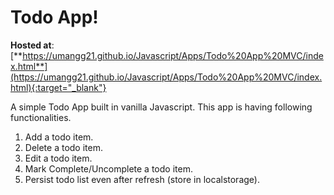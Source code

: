 # Todo App!

**Hosted at**: [**https://umangg21.github.io/Javascript/Apps/Todo%20App%20MVC/index.html**](https://umangg21.github.io/Javascript/Apps/Todo%20App%20MVC/index.html){:target="_blank"}

A simple Todo App built in vanilla Javascript.
This app is having following functionalities.

1.  Add a todo item.
2.  Delete a todo item.
3.  Edit a todo item.
4.  Mark Complete/Uncomplete a todo item.
5.  Persist todo list even after refresh (store in localstorage).
